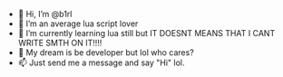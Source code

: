 - 👋 Hi, I’m @b1rl
- 👀 I’m an average lua script lover
- 🌱 I’m currently learning lua still but IT DOESNT MEANS THAT I CANT WRITE SMTH ON IT!!!!
- 💞️ My dream is be developer but lol who cares?
- 📫 Just send me a message and say "Hi" lol.

<!---
SomenYT/SomenYT is a ✨ special ✨ repository because its `README.md` (this file) appears on your GitHub profile.
You can click the Preview link to take a look at your changes.
--->
